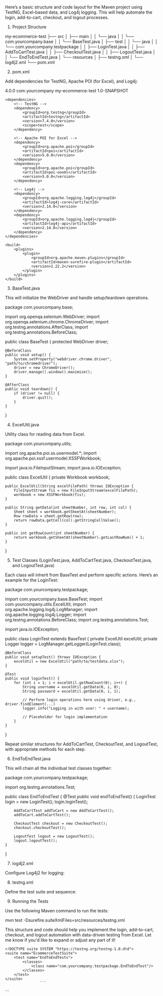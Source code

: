 Here’s a basic structure and code layout for the Maven project using TestNG, Excel-based data, and Log4j logging. This will help automate the login, add-to-cart, checkout, and logout processes.

1. Project Structure

my-ecommerce-test
├── src
│   ├── main
│   │   └── java
│   │       └── com.yourcompany.base
│   │           └── BaseTest.java
│   ├── test
│   │   └── java
│   │       └── com.yourcompany.testpackage
│   │           ├── LoginTest.java
│   │           ├── AddToCartTest.java
│   │           ├── CheckoutTest.java
│   │           ├── LogoutTest.java
│   │           └── EndToEndTest.java
│   └── resources
│       ├── testng.xml
│       └── log4j2.xml
└── pom.xml

2. pom.xml

Add dependencies for TestNG, Apache POI (for Excel), and Log4j:

<project xmlns="http://maven.apache.org/POM/4.0.0" xmlns:xsi="http://www.w3.org/2001/XMLSchema-instance"
    xsi:schemaLocation="http://maven.apache.org/POM/4.0.0 http://maven.apache.org/xsd/maven-4.0.0.xsd">
    <modelVersion>4.0.0</modelVersion>
    <groupId>com.yourcompany</groupId>
    <artifactId>my-ecommerce-test</artifactId>
    <version>1.0-SNAPSHOT</version>

    <dependencies>
        <!-- TestNG -->
        <dependency>
            <groupId>org.testng</groupId>
            <artifactId>testng</artifactId>
            <version>7.4.0</version>
            <scope>test</scope>
        </dependency>

        <!-- Apache POI for Excel -->
        <dependency>
            <groupId>org.apache.poi</groupId>
            <artifactId>poi</artifactId>
            <version>5.0.0</version>
        </dependency>
        <dependency>
            <groupId>org.apache.poi</groupId>
            <artifactId>poi-ooxml</artifactId>
            <version>5.0.0</version>
        </dependency>

        <!-- Log4j -->
        <dependency>
            <groupId>org.apache.logging.log4j</groupId>
            <artifactId>log4j-core</artifactId>
            <version>2.14.0</version>
        </dependency>
        <dependency>
            <groupId>org.apache.logging.log4j</groupId>
            <artifactId>log4j-api</artifactId>
            <version>2.14.0</version>
        </dependency>
    </dependencies>

    <build>
        <plugins>
            <plugin>
                <groupId>org.apache.maven.plugins</groupId>
                <artifactId>maven-surefire-plugin</artifactId>
                <version>2.22.2</version>
            </plugin>
        </plugins>
    </build>
</project>

3. BaseTest.java

This will initialize the WebDriver and handle setup/teardown operations.

package com.yourcompany.base;

import org.openqa.selenium.WebDriver;
import org.openqa.selenium.chrome.ChromeDriver;
import org.testng.annotations.AfterClass;
import org.testng.annotations.BeforeClass;

public class BaseTest {
    protected WebDriver driver;

    @BeforeClass
    public void setup() {
        System.setProperty("webdriver.chrome.driver", "path/to/chromedriver");
        driver = new ChromeDriver();
        driver.manage().window().maximize();
    }

    @AfterClass
    public void teardown() {
        if (driver != null) {
            driver.quit();
        }
    }
}

4. ExcelUtil.java

Utility class for reading data from Excel.

package com.yourcompany.utils;

import org.apache.poi.ss.usermodel.*;
import org.apache.poi.xssf.usermodel.XSSFWorkbook;

import java.io.FileInputStream;
import java.io.IOException;

public class ExcelUtil {
    private Workbook workbook;

    public ExcelUtil(String excelFilePath) throws IOException {
        FileInputStream fis = new FileInputStream(excelFilePath);
        workbook = new XSSFWorkbook(fis);
    }

    public String getData(int sheetNumber, int row, int col) {
        Sheet sheet = workbook.getSheetAt(sheetNumber);
        Row rowData = sheet.getRow(row);
        return rowData.getCell(col).getStringCellValue();
    }

    public int getRowCount(int sheetNumber) {
        return workbook.getSheetAt(sheetNumber).getLastRowNum() + 1;
    }
}

5. Test Classes (LoginTest.java, AddToCartTest.java, CheckoutTest.java, and LogoutTest.java)

Each class will inherit from BaseTest and perform specific actions. Here’s an example for the LoginTest:

package com.yourcompany.testpackage;

import com.yourcompany.base.BaseTest;
import com.yourcompany.utils.ExcelUtil;
import org.apache.logging.log4j.LogManager;
import org.apache.logging.log4j.Logger;
import org.testng.annotations.BeforeClass;
import org.testng.annotations.Test;

import java.io.IOException;

public class LoginTest extends BaseTest {
    private ExcelUtil excelUtil;
    private Logger logger = LogManager.getLogger(LoginTest.class);

    @BeforeClass
    public void setupTest() throws IOException {
        excelUtil = new ExcelUtil("path/to/testdata.xlsx");
    }

    @Test
    public void loginTest() {
        for (int i = 1; i < excelUtil.getRowCount(0); i++) {
            String username = excelUtil.getData(0, i, 0);
            String password = excelUtil.getData(0, i, 1);

            // Perform login operations here using driver, e.g., driver.findElement(...) 
            logger.info("Logging in with user: " + username);

            // Placeholder for login implementation
        }
    }
}

Repeat similar structures for AddToCartTest, CheckoutTest, and LogoutTest, with appropriate methods for each step.

6. EndToEndTest.java

This will chain all the individual test classes together:

package com.yourcompany.testpackage;

import org.testng.annotations.Test;

public class EndToEndTest {
    @Test
    public void endToEndTest() {
        LoginTest login = new LoginTest();
        login.loginTest();

        AddToCartTest addToCart = new AddToCartTest();
        addToCart.addToCartTest();

        CheckoutTest checkout = new CheckoutTest();
        checkout.checkoutTest();

        LogoutTest logout = new LogoutTest();
        logout.logoutTest();
    }
}

7. log4j2.xml

Configure Log4j2 for logging:

<?xml version="1.0" encoding="UTF-8"?>
<Configuration status="WARN">
    <Appenders>
        <Console name="Console" target="SYSTEM_OUT">
            <PatternLayout pattern="%d [%t] %-5level: %msg%n%throwable"/>
        </Console>
        <File name="File" fileName="logs/testlog.log">
            <PatternLayout pattern="%d [%t] %-5level: %msg%n%throwable"/>
        </File>
    </Appenders>
    <Loggers>
        <Root level="info">
            <AppenderRef ref="Console"/>
            <AppenderRef ref="File"/>
        </Root>
    </Loggers>
</Configuration>

8. testng.xml

Define the test suite and sequence:

<!DOCTYPE suite SYSTEM "https://testng.org/testng-1.0.dtd">
<suite name="EcommerceTestSuite">
    <test name="EndToEndTests">
        <classes>
            <class name="com.yourcompany.testpackage.EndToEndTest"/>
        </classes>
    </test>
</suite>

9. Running the Tests

Use the following Maven command to run the tests:

mvn test -Dsurefire.suiteXmlFiles=src/resources/testng.xml


This structure and code should help you implement the login, add-to-cart, checkout, and logout automation with data-driven testing from Excel. Let me know if you'd like to expand or adjust any part of it!




```
<!DOCTYPE suite SYSTEM "https://testng.org/testng-1.0.dtd">
<suite name="EcommerceTestSuite">
    <test name="EndToEndTests">
        <classes>
            <class name="com.yourcompany.testpackage.EndToEndTest"/>
        </classes>
    </test>
</suite>
                ```
```
<?xml version="1.0" encoding="UTF-8"?>
<Configuration status="WARN">
    <Appenders>
        <Console name="Console" target="SYSTEM_OUT">
            <PatternLayout pattern="%d [%t] %-5level: %msg%n%throwable"/>
        </Console>
        <File name="File" fileName="logs/testlog.log">
            <PatternLayout pattern="%d [%t] %-5level: %msg%n%throwable"/>
        </File>
    </Appenders>
    <Loggers>
        <Root level="info">
            <AppenderRef ref="Console"/>
            <AppenderRef ref="File"/>
        </Root>
    </Loggers>
</Configuration>
```

